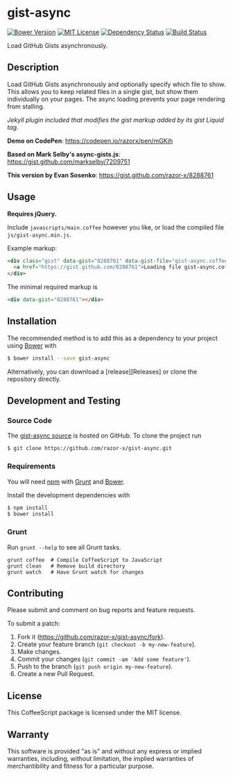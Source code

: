# gist-async

[![Bower Version](https://img.shields.io/bower/v/gist-async.svg)](http://bower.io/search/?q=gist-async)
[![MIT License](https://img.shields.io/github/license/razor-x/gist-async.svg)](./LICENSE.txt)
[![Dependency Status](https://img.shields.io/gemnasium/razor-x/gist-async.svg)](https://gemnasium.com/razor-x/gist-async)
[![Build Status](https://img.shields.io/travis/razor-x/gist-async.svg)](https://travis-ci.org/razor-x/gist-async)

Load GitHub Gists asynchronously.

## Description

Load GitHub Gists asynchronously and optionally specify which file to show.
This allows you to keep related files in a single gist,
but show them individually on your pages.
The async loading prevents your page rendering from stalling.

_Jekyll plugin included that modifies the gist markup added by its gist Liquid tag._

**Demo on CodePen**:
https://codepen.io/razorx/pen/mGKih

**Based on Mark Selby's async-gists.js**:
https://gist.github.com/markselby/7209751

**This version by Evan Sosenko**:
https://gist.github.com/razor-x/8288761

## Usage

**Requires jQuery.**

Include `javascripts/main.coffee` however you like,
or load the compiled file `js/gist-async.min.js`.

Example markup:

```html
<div class="gist" data-gist="8288761" data-gist-file="gist-async.coffee">
  <a href="https://gist.github.com/8288761">Loading file gist-async.coffee from 8288761</a>
</div>
```

The minimal required markup is

```html
<div data-gist="8288761"></div>
```

## Installation

The recommended method is to add this as a dependency
to your project using [Bower] with

```bash
$ bower install --save gist-async
```

Alternatively, you can download a [release][Releases]
or clone the repository directly.

## Development and Testing

### Source Code

The [gist-async source](https://github.com/razor-x/gist-async)
is hosted on GitHub.
To clone the project run

```bash
$ git clone https://github.com/razor-x/gist-async.git
```

### Requirements

You will need [npm] with [Grunt] and [Bower].

Install the development dependencies with

```bash
$ npm install
$ bower install
```

### Grunt

Run `grunt --help` to see all Grunt tasks.

```
grunt coffee  # Compile CoffeeScript to JavaScript
grunt clean   # Remove build directory
grunt watch   # Have Grunt watch for changes
```

[Bower]: http://bower.io/
[Grunt]: http://gruntjs.com/
[npm]: https://www.npmjs.com/

## Contributing

Please submit and comment on bug reports and feature requests.

To submit a patch:

1. Fork it (https://github.com/razor-x/gist-async/fork).
2. Create your feature branch (`git checkout -b my-new-feature`).
3. Make changes.
4. Commit your changes (`git commit -am 'Add some feature'`).
5. Push to the branch (`git push origin my-new-feature`).
6. Create a new Pull Request.

## License

This CoffeeScript package is licensed under the MIT license.

## Warranty

This software is provided "as is" and without any express or
implied warranties, including, without limitation, the implied
warranties of merchantibility and fitness for a particular
purpose.

